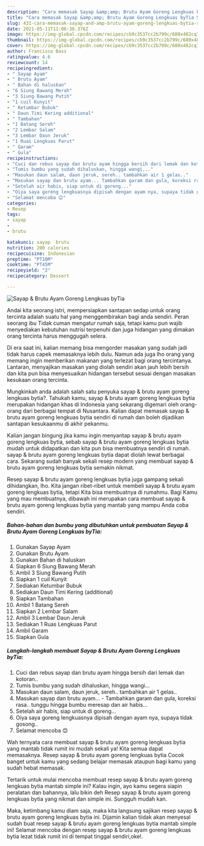 ```yaml
---
description: "Cara memasak Sayap &amp;amp; Brutu Ayam Goreng Lengkuas byTia Sederhana Untuk Jualan"
title: "Cara memasak Sayap &amp;amp; Brutu Ayam Goreng Lengkuas byTia Sederhana Untuk Jualan"
slug: 431-cara-memasak-sayap-and-amp-brutu-ayam-goreng-lengkuas-bytia-sederhana-untuk-jualan
date: 2021-05-11T11:06:38.376Z
image: https://img-global.cpcdn.com/recipes/cb9c3537cc2b799c/680x482cq70/sayap-brutu-ayam-goreng-lengkuas-bytia-foto-resep-utama.jpg
thumbnail: https://img-global.cpcdn.com/recipes/cb9c3537cc2b799c/680x482cq70/sayap-brutu-ayam-goreng-lengkuas-bytia-foto-resep-utama.jpg
cover: https://img-global.cpcdn.com/recipes/cb9c3537cc2b799c/680x482cq70/sayap-brutu-ayam-goreng-lengkuas-bytia-foto-resep-utama.jpg
author: Francisco Bass
ratingvalue: 4.6
reviewcount: 14
recipeingredient:
- " Sayap Ayam"
- " Brutu Ayam"
- " Bahan di haluskan"
- "6 Siung Bawang Merah"
- "3 Siung Bawang Putih"
- "1 cuil Kunyit"
- " Ketumbar Bubuk"
- " Daun Timi Kering additional"
- " Tambahan"
- "1 Batang Sereh"
- "2 Lembar Salam"
- "3 Lembar Daun Jeruk"
- "1 Ruas Lengkuas Parut"
- " Garam"
- " Gula"
recipeinstructions:
- "Cuci dan rebus sayap dan brutu ayam hingga bersih dari lemak dan kotoran.."
- "Tumis bumbu yang sudah dihaluskan, hingga wangi..."
- "Masukan daun salam, daun jeruk, sereh.. tambahkan air 1 gelas.."
- "Masukan sayap dan brutu ayam... Tambahkan garam dan gula, koreksi rasa.. tunggu hingga bumbu meresap dan air habis..."
- "Setelah air habis, siap untuk di goreng..."
- "Oiya saya goreng lengkuasnya dipisah dengan ayam nya, supaya tidak gosong.."
- "Selamat mencoba 😊"
categories:
- Resep
tags:
- sayap
- 
- brutu

katakunci: sayap  brutu 
nutrition: 200 calories
recipecuisine: Indonesian
preptime: "PT10M"
cooktime: "PT45M"
recipeyield: "2"
recipecategory: Dessert

---
```



![Sayap &amp; Brutu Ayam Goreng Lengkuas byTia](https://img-global.cpcdn.com/recipes/cb9c3537cc2b799c/680x482cq70/sayap-brutu-ayam-goreng-lengkuas-bytia-foto-resep-utama.jpg)

Andai kita seorang istri, mempersiapkan santapan sedap untuk orang tercinta adalah suatu hal yang menggembirakan bagi anda sendiri. Peran seorang ibu Tidak cuman mengatur rumah saja, tetapi kamu pun wajib menyediakan kebutuhan nutrisi terpenuhi dan juga hidangan yang dimakan orang tercinta harus menggugah selera.

Di era  saat ini, kalian memang bisa mengorder masakan yang sudah jadi tidak harus capek memasaknya lebih dulu. Namun ada juga lho orang yang memang ingin memberikan makanan yang terlezat bagi orang tercintanya. Lantaran, menyajikan masakan yang diolah sendiri akan jauh lebih bersih dan kita pun bisa menyesuaikan hidangan tersebut sesuai dengan masakan kesukaan orang tercinta. 



Mungkinkah anda adalah salah satu penyuka sayap &amp; brutu ayam goreng lengkuas bytia?. Tahukah kamu, sayap &amp; brutu ayam goreng lengkuas bytia merupakan hidangan khas di Indonesia yang sekarang digemari oleh orang-orang dari berbagai tempat di Nusantara. Kalian dapat memasak sayap &amp; brutu ayam goreng lengkuas bytia sendiri di rumah dan boleh dijadikan santapan kesukaanmu di akhir pekanmu.

Kalian jangan bingung jika kamu ingin menyantap sayap &amp; brutu ayam goreng lengkuas bytia, sebab sayap &amp; brutu ayam goreng lengkuas bytia mudah untuk didapatkan dan kita pun bisa membuatnya sendiri di rumah. sayap &amp; brutu ayam goreng lengkuas bytia dapat diolah lewat berbagai cara. Sekarang sudah banyak sekali resep modern yang membuat sayap &amp; brutu ayam goreng lengkuas bytia semakin nikmat.

Resep sayap &amp; brutu ayam goreng lengkuas bytia juga gampang sekali dihidangkan, lho. Kita jangan ribet-ribet untuk membeli sayap &amp; brutu ayam goreng lengkuas bytia, tetapi Kita bisa membuatnya di rumahmu. Bagi Kamu yang mau membuatnya, dibawah ini merupakan cara membuat sayap &amp; brutu ayam goreng lengkuas bytia yang mantab yang mampu Anda coba sendiri.

<!--inarticleads1-->

##### Bahan-bahan dan bumbu yang dibutuhkan untuk pembuatan Sayap &amp; Brutu Ayam Goreng Lengkuas byTia:

1. Gunakan  Sayap Ayam
1. Gunakan  Brutu Ayam
1. Gunakan  Bahan di haluskan
1. Siapkan 6 Siung Bawang Merah
1. Ambil 3 Siung Bawang Putih
1. Siapkan 1 cuil Kunyit
1. Sediakan  Ketumbar Bubuk
1. Sediakan  Daun Timi Kering (additional)
1. Siapkan  Tambahan
1. Ambil 1 Batang Sereh
1. Siapkan 2 Lembar Salam
1. Ambil 3 Lembar Daun Jeruk
1. Sediakan 1 Ruas Lengkuas Parut
1. Ambil  Garam
1. Siapkan  Gula




<!--inarticleads2-->

##### Langkah-langkah membuat Sayap &amp; Brutu Ayam Goreng Lengkuas byTia:

1. Cuci dan rebus sayap dan brutu ayam hingga bersih dari lemak dan kotoran..
1. Tumis bumbu yang sudah dihaluskan, hingga wangi...
1. Masukan daun salam, daun jeruk, sereh.. tambahkan air 1 gelas..
1. Masukan sayap dan brutu ayam... - Tambahkan garam dan gula, koreksi rasa.. tunggu hingga bumbu meresap dan air habis...
1. Setelah air habis, siap untuk di goreng...
1. Oiya saya goreng lengkuasnya dipisah dengan ayam nya, supaya tidak gosong..
1. Selamat mencoba 😊




Wah ternyata cara membuat sayap &amp; brutu ayam goreng lengkuas bytia yang mantab tidak rumit ini mudah sekali ya! Kita semua dapat memasaknya. Resep sayap &amp; brutu ayam goreng lengkuas bytia Cocok banget untuk kamu yang sedang belajar memasak ataupun bagi kamu yang sudah hebat memasak.

Tertarik untuk mulai mencoba membuat resep sayap &amp; brutu ayam goreng lengkuas bytia mantab simple ini? Kalau ingin, ayo kamu segera siapin peralatan dan bahannya, lalu bikin deh Resep sayap &amp; brutu ayam goreng lengkuas bytia yang nikmat dan simple ini. Sungguh mudah kan. 

Maka, ketimbang kamu diam saja, maka kita langsung sajikan resep sayap &amp; brutu ayam goreng lengkuas bytia ini. Dijamin kalian tiidak akan menyesal sudah buat resep sayap &amp; brutu ayam goreng lengkuas bytia mantab simple ini! Selamat mencoba dengan resep sayap &amp; brutu ayam goreng lengkuas bytia lezat tidak rumit ini di tempat tinggal sendiri,oke!.

